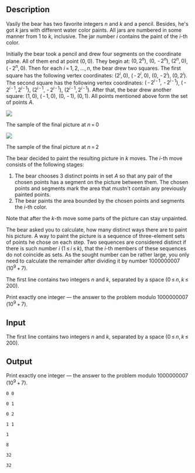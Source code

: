 ## Description

<div><p>Vasily the bear has two favorite integers <span class="tex-span"><i>n</i></span> and <span class="tex-span"><i>k</i></span> and a pencil. Besides, he's got <span class="tex-span"><i>k</i></span> jars with different water color paints. All jars are numbered in some manner from <span class="tex-span">1</span> to <span class="tex-span"><i>k</i></span>, inclusive. The jar number <span class="tex-span"><i>i</i></span> contains the paint of the <span class="tex-span"><i>i</i></span>-th color. </p><p>Initially the bear took a pencil and drew four segments on the coordinate plane. All of them end at point <span class="tex-span">(0, 0)</span>. They begin at: <span class="tex-span">(0, 2<sup class="upper-index"><i>n</i></sup>)</span>, <span class="tex-span">(0,  - 2<sup class="upper-index"><i>n</i></sup>)</span>, <span class="tex-span">(2<sup class="upper-index"><i>n</i></sup>, 0)</span>, <span class="tex-span">( - 2<sup class="upper-index"><i>n</i></sup>, 0)</span>. Then for each <span class="tex-span"><i>i</i> = 1, 2, ..., <i>n</i></span>, the bear drew two squares. The first square has the following vertex coordinates: <span class="tex-span">(2<sup class="upper-index"><i>i</i></sup>, 0)</span>, <span class="tex-span">( - 2<sup class="upper-index"><i>i</i></sup>, 0)</span>, <span class="tex-span">(0,  - 2<sup class="upper-index"><i>i</i></sup>)</span>, <span class="tex-span">(0, 2<sup class="upper-index"><i>i</i></sup>)</span>. The second square has the following vertex coordinates: <span class="tex-span">( - 2<sup class="upper-index"><i>i</i> - 1</sup>,  - 2<sup class="upper-index"><i>i</i> - 1</sup>)</span>, <span class="tex-span">( - 2<sup class="upper-index"><i>i</i> - 1</sup>, 2<sup class="upper-index"><i>i</i> - 1</sup>)</span>, <span class="tex-span">(2<sup class="upper-index"><i>i</i> - 1</sup>,  - 2<sup class="upper-index"><i>i</i> - 1</sup>)</span>, <span class="tex-span">(2<sup class="upper-index"><i>i</i> - 1</sup>, 2<sup class="upper-index"><i>i</i> - 1</sup>)</span>. After that, the bear drew another square: <span class="tex-span">(1, 0)</span>, <span class="tex-span">( - 1, 0)</span>, <span class="tex-span">(0,  - 1)</span>, <span class="tex-span">(0, 1)</span>. All points mentioned above form the set of points <span class="tex-span"><i>A</i></span>.</p><p><img class="tex-graphics" src="file://yBd4AOjx.png" style="max-width: 100.0%;max-height: 100.0%;"></p><p><span class="tex-font-size-script">The sample of the final picture at <span class="tex-span"><i>n</i> = 0</span></span></p><p><img class="tex-graphics" src="file://ISz49n9J.png" style="max-width: 100.0%;max-height: 100.0%;"></p><p><span class="tex-font-size-script">The sample of the final picture at <span class="tex-span"><i>n</i> = 2</span></span></p><p>The bear decided to paint the resulting picture in <span class="tex-span"><i>k</i></span> moves. The <span class="tex-span"><i>i</i></span>-th move consists of the following stages: </p><ol> <li> The bear chooses 3 distinct points in set <span class="tex-span"><i>А</i></span> so that any pair of the chosen points has a segment on the picture between them. The chosen points and segments mark the area that mustn't contain any previously painted points. </li><li> The bear paints the area bounded by the chosen points and segments the <span class="tex-span"><i>i</i></span>-th color. </li></ol><p>Note that after the <span class="tex-span"><i>k</i></span>-th move some parts of the picture can stay unpainted.</p><p>The bear asked you to calculate, how many distinct ways there are to paint his picture. A way to paint the picture is a sequence of three-element sets of points he chose on each step. Two sequences are considered distinct if there is such number <span class="tex-span"><i>i</i></span> (<span class="tex-span">1 ≤ <i>i</i> ≤ <i>k</i>)</span>, that the <span class="tex-span"><i>i</i></span>-th members of these sequences do not coincide as sets. As the sought number can be rather large, you only need to calculate the remainder after dividing it by number <span class="tex-span">1000000007</span> (<span class="tex-span">10<sup class="upper-index">9</sup> + 7</span>).</p></div><div class="input-specification"><p>The first line contains two integers <span class="tex-span"><i>n</i></span> and <span class="tex-span"><i>k</i></span>, separated by a space (<span class="tex-span">0 ≤ <i>n</i>, <i>k</i> ≤ 200</span>).</p></div><div class="output-specification"><p>Print exactly one integer — the answer to the problem modulo <span class="tex-span">1000000007</span> (<span class="tex-span">10<sup class="upper-index">9</sup> + 7</span>).</p></div>

## Input

<p>The first line contains two integers <span class="tex-span"><i>n</i></span> and <span class="tex-span"><i>k</i></span>, separated by a space (<span class="tex-span">0 ≤ <i>n</i>, <i>k</i> ≤ 200</span>).</p>

## Output

<p>Print exactly one integer — the answer to the problem modulo <span class="tex-span">1000000007</span> (<span class="tex-span">10<sup class="upper-index">9</sup> + 7</span>).</p>





```input1
0 0

```




```input2
0 1

```




```input3
0 2

```




```input4
1 1

```




```output1
1

```




```output2
8

```




```output3
32

```




```output4
32

```


